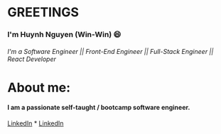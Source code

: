 # GREETINGS
### I'm Huynh Nguyen (Win-Win) 😄
###### I'm a Software Engineer || Front-End Engineer || Full-Stack Engineer || React Developer


# About me:
#### I am a passionate self-taught / bootcamp software engineer. 


 [LinkedIn](https://www.linkedin.com/in/huynhtnguyen/ "Huynh's LinkedIn Profile") * [LinkedIn](https://www.linkedin.com/in/huynhtnguyen/ "Huynh's LinkedIn Profile")

<!-- - 🔭 I’m currently working on 
- 🌱 I’m currently learning Python
- 👯 I’m looking to collaborate on React/Python
- 🤔 I’m looking for help with 
- 💬 Ask me about ...
- 📫 How to reach me: ...
- 😄 Pronouns: ...
- ⚡ Fun fact: ...
 -->

